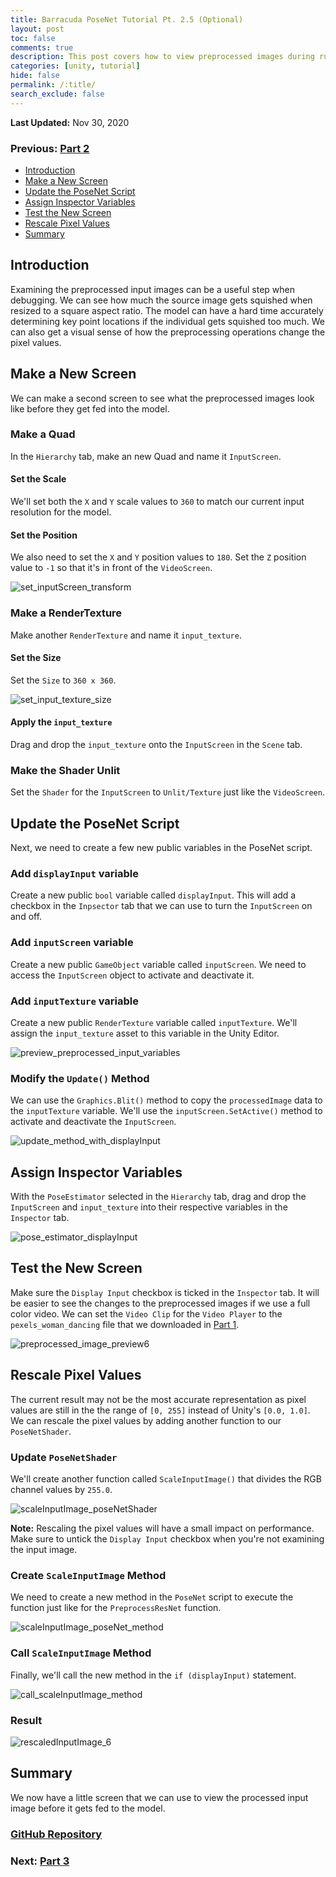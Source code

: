 ```yaml
---
title: Barracuda PoseNet Tutorial Pt. 2.5 (Optional)
layout: post
toc: false
comments: true
description: This post covers how to view preprocessed images during runtime.
categories: [unity, tutorial]
hide: false
permalink: /:title/
search_exclude: false
---
```


**Last Updated:** Nov 30, 2020

### Previous: [Part 2](https://christianjmills.com/Barracuda-PoseNet-Tutorial-2/)

* [Introduction](#introduction)
* [Make a New Screen](#make-a-new-screen)
* [Update the PoseNet Script](#update-the-posenet-script)
* [Assign Inspector Variables](#assign-inspector-variables)
* [Test the New Screen](#test-the-new-screen)
* [Rescale Pixel Values](#rescale-pixel-values)
* [Summary](#summary)

## Introduction

Examining the preprocessed input images can be a useful step when debugging. We can see how much the source image gets squished when resized to a square aspect ratio. The model can have a hard time accurately determining key point locations if the individual gets squished too much. We can also get a visual sense of how the preprocessing operations change the pixel values.

## Make a New Screen

We can make a second screen to see what the preprocessed images look like before they get fed into the model.

### Make a Quad

In the `Hierarchy` tab, make an new Quad and name it `InputScreen`.

#### Set the Scale

We'll set both the `X` and `Y` scale values to `360` to match our current input resolution for the model.

#### Set the Position

We also need to set the `X` and `Y` position values to `180`. Set the `Z` position value to `-1` so that it's in front of the `VideoScreen`.

![set_inputScreen_transform](\images\barracuda-posenet-tutorial\part-2-5\set_inputScreen_transform.PNG)

### Make a RenderTexture

Make another `RenderTexture` and name it `input_texture`.

#### Set the Size

Set the `Size` to `360 x 360`.

![set_input_texture_size](\images\barracuda-posenet-tutorial\part-2-5\set_input_texture_size.PNG)

#### Apply the `input_texture`

Drag and drop the `input_texture` onto the `InputScreen` in the `Scene` tab.

### Make the Shader Unlit

Set the `Shader` for the `InputScreen` to `Unlit/Texture` just like the `VideoScreen`.

## Update the PoseNet Script

Next, we need to create a few new public variables in the PoseNet script.

### Add `displayInput` variable

Create a new public `bool` variable called `displayInput`. This will add a checkbox in the `Inpsector` tab that we can use to turn the `InputScreen` on and off.

### Add `inputScreen` variable

Create a new public `GameObject` variable called `inputScreen`. We need to access the `InputScreen` object to activate and deactivate it.

### Add `inputTexture` variable 

Create a new public `RenderTexture` variable called `inputTexture`. We'll assign the `input_texture` asset to this variable in the Unity Editor.

![preview_preprocessed_input_variables](\images\barracuda-posenet-tutorial\part-2-5\preview_preprocessed_input_variables.png)

### Modify the `Update()` Method

We can use the `Graphics.Blit()` method to copy the `processedImage` data to the `inputTexture` variable. We'll use the `inputScreen.SetActive()` method to activate and deactivate the `InputScreen`.

![update_method_with_displayInput](\images\barracuda-posenet-tutorial\part-2-5\update_method_with_displayInput.png)

## Assign Inspector Variables

With the `PoseEstimator` selected in the `Hierarchy` tab, drag and drop the `InputScreen` and `input_texture` into their respective variables in the `Inspector` tab.

![pose_estimator_displayInput](\images\barracuda-posenet-tutorial\part-2-5\pose_estimator_displayInput.PNG)

## Test the New Screen

Make sure the `Display Input` checkbox is ticked in the `Inspector` tab. It will be easier to see the changes to the preprocessed images if we use a full color video. We can set the `Video Clip` for the `Video Player` to the `pexels_woman_dancing` file that we downloaded in [Part 1](https://christianjmills.com/Barracuda-PoseNet-Tutorial-1/#import-video-files).

![preprocessed_image_preview6](\images\barracuda-posenet-tutorial\part-2-5\preprocessed_image_preview6.gif)

## Rescale Pixel Values

The current result may not be the most accurate representation as pixel values are still in the the range of `[0, 255]` instead of Unity's `[0.0, 1.0]`. We can rescale the pixel values by adding another function to our `PoseNetShader`.

### Update `PoseNetShader`

We'll create another function called `ScaleInputImage()` that divides the RGB channel values by `255.0`.

![scaleInputImage_poseNetShader](\images\barracuda-posenet-tutorial\part-2-5\scaleInputImage_poseNetShader.png)

**Note:** Rescaling the pixel values will have a small impact on performance. Make sure to untick the `Display Input` checkbox when you're not examining the input image.

### Create `ScaleInputImage` Method

We need to create a new method in the `PoseNet` script to execute the function just like for the `PreprocessResNet` function.

![scaleInputImage_poseNet_method](\images\barracuda-posenet-tutorial\part-2-5\scaleInputImage_poseNet_method.png)

### Call `ScaleInputImage` Method

Finally, we'll call the new method in the `if (displayInput)` statement.

![call_scaleInputImage_method](\images\barracuda-posenet-tutorial\part-2-5\call_scaleInputImage_method.png)

### Result

![rescaledInputImage_6](\images\barracuda-posenet-tutorial\part-2-5\rescaledInputImage_6.gif)

## Summary

We now have a little screen that we can use to view the processed input image before it gets fed to the model.

### [GitHub Repository](https://github.com/cj-mills/Barracuda-PoseNet-Tutorial)

### Next: [Part 3](https://christianjmills.com/Barracuda-PoseNet-Tutorial-3/)